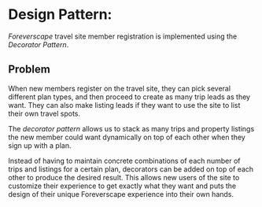 # Design Pattern:
*Foreverscape* travel site member registration is implemented using the *Decorator Pattern*. 

## Problem
When new members register on the travel site, they can pick several different plan types, and then proceed to create as many trip leads as they want. They can also make listing leads if they want to use the site to list their own travel spots.

The *decorator pattern* allows us to stack as many trips and property listings the new member could want dynamically on top of each other when they sign up with a plan.

Instead of having to maintain concrete combinations of each number of trips and listings for a certain plan, decorators can be added on top of each other to produce the desired result. This allows new users of the site to customize their experience to get exactly what they want and puts the design of their unique Foreverscape experience into their own hands.

































